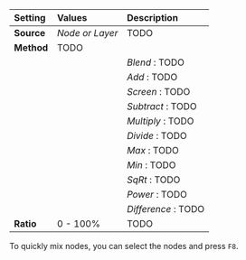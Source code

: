 | Setting    | Values          | Description         |
| :--------- | :-------------- | :------------------ |
| **Source** | *Node or Layer* | TODO                |
| **Method** | TODO            |
|            |                 | *Blend*  : TODO     |
|            |                 | *Add*  : TODO       |
|            |                 | *Screen*  : TODO    |
|            |                 | *Subtract* : TODO   |
|            |                 | *Multiply* : TODO   |
|            |                 | *Divide* : TODO     |
|            |                 | *Max*  : TODO       |
|            |                 | *Min* : TODO        |
|            |                 | *SqRt* : TODO       |
|            |                 | *Power* : TODO      |
|            |                 | *Difference* : TODO |
| **Ratio**  | 0 - 100%        | TODO                |



To quickly mix nodes, you can select the nodes and press `F8`.


<!--examples-->
